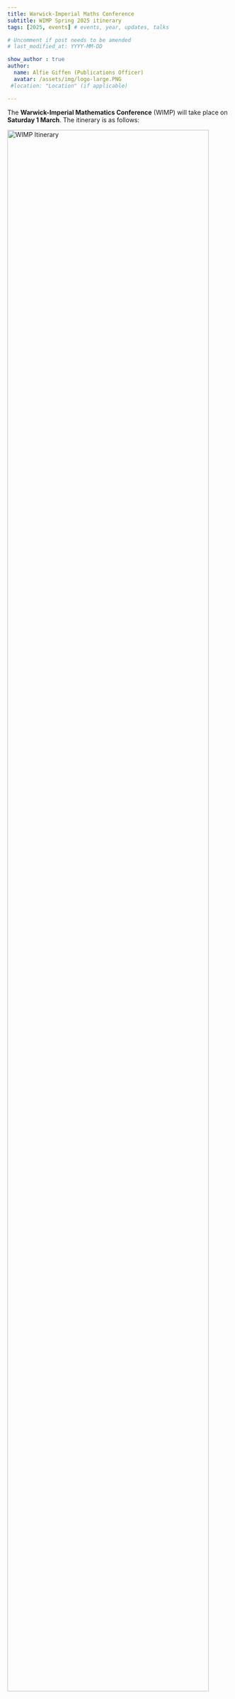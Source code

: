 ```yaml
---
title: Warwick-Imperial Maths Conference
subtitle: WIMP Spring 2025 itinerary
tags: [2025, events] # events, year, updates, talks

# Uncomment if post needs to be amended
# last_modified_at: YYYY-MM-DD

show_author : true
author:
  name: Alfie Giffen (Publications Officer)
  avatar: /assets/img/logo-large.PNG
 #location: "Location" (if applicable)

---
```


The **Warwick-Imperial Mathematics Conference** (WIMP) will take place on **Saturday 1 March**. The itinerary is as follows:

<img src="../assets/posts/2024-2025/WIMP Spring 2025 Itinerary.png" alt="WIMP Itinerary" width="95%"/>

Abstracts for the student talks can be found below.

The plenary talk will be given by Professor Darren Crowdy, from **0930** to **1030** in **Blackett LT1*.

Title: *The Story of Prime Functions*

<style>
blockquote {
    padding: 10px 20px 0 0;
    margin: 0 0 0 0;
    font-size: 15px;
}
</style>

Abstract:
> Every undergraduate mathematician has used so-called “prime functions” many times, usually without knowing it. This talk aims to show that this class of functions are ubiquitous in mathematics, are especially useful in applications, and that their significance has historically been overlooked. The presentation should be accessible to most undergraduate and graduate students in mathematics.

## Student talk abstracts

### Warwick talks
Yung Kit So (*Geometric Inequalities via the ABP Method*): 
> In this talk, I will discuss how the Alexandrov-Bakelman-Pucci (ABP) method, which  recently became a popular tool for proving geometric inequalities, can be used to prove the isoperimetric inequality and the Sobolev inequality on manifolds with nonnegative Ricci curvature. I will explain the key steps of the ABP method, including the construction of the lower contact set, the use of normal mapping, and the role of convexity. I will also highlight why the ABP method is naturally suited for such proofs, as it connects to the ABP maximum principle and has natural geometric visualisation. To illustrate, I will first present a simple example: proving the isoperimetric inequality in R^n following Cabré’s proof. Then, I will explain how Brendle’s proof of the Sobolev inequality extends the ABP method to curved spaces (manifolds) by modifying the convexity condition to account for curvature. This talk will show how the ABP method links local function properties to global geometric and analytic results, demonstrating the power of intuitive geometric reasoning.


Kyle Thompson (*Sheaves and the Serre-Swan Theorem*):
> What is geometry? The study of shapes. What’s a shape? A space with some structure. What structure? A sheaf. Sheaves arise in mathematics all over the place, from geometry to logic, and – while complicated – they arise from the simple goal of studying the functions on a space. This talk focusses on studying the most basic applications of sheaves to construct the natural category in which to do geometry: the category of locally ringed spaces. Additionally, once we have a space, we care about what are called “vector bundles” over this space – objects constructed by taking a space and attaching a vector space to each point. By viewing these objects in terms of sheaves we can gain insight into their algebraic structure by introducing the powerful so-called Serre–Swan theorem. A theorem that has applications to topology, differential geometry, and algebraic 
geometry, giving us a comprehensive characterisation of the possible vector bundles we can define over any (reasonably nice) space.


Gengzhou Tan (*Goodwillie Calculus and Brown Representability*):
> We know from Brown Representability (Brown \\(1962\\)) that every generalized cohomology functor is representable from homotopy category to category of abelian group. Moreover, this sequence of spaces that represents a particular cohomology theory can be connected through a structure map and form a new topological object called spectrum. However, spectra contain generally more information than cohomology theories. More precisely, there might be more than one spectrum which represents a single cohomology theory (namely the phantom map). In this talk, we present a new way to correspond category of spectra with a special kind of functor, linear functor. This correspondence is finer than generalized cohomology theory in the way that the category of linear functor classifies spectra completely in a bijective correspondence. The way to define this functor relies on the theory of functor calculus which was first introduced by Goodwillie in a series of paper around \\(2000\\). Ideally, I will first introduce basic notions in Goodwillie Calculus and its analogy to ordinary calculus. Later, I will use notions we have developed to prove the correspondence between linear functor and spectra.


Kit Liu (*Structural Set Theory in Foundations*):
> Suppose you were asked, “is \\(3 \\in \\mathbb{N}\\)?” Being a natural number, \\(3\\) is indeed a member of \\(\\mathbb{N}\\), so the answer is “yes”. On the other hand, the question, “is \\(\\pi \\in \\mathbb{Q}\\)?”, would quickly receive an answer of “no”. Now, suppose you were then asked, “is \\(\\pi \\in \\log\\)?”

> You’d might pause for a moment, before again answering in the negative, but for a different reason than before. After all, \\(\\pi\\) is a number, and \\(\\log\\) is a function, so \\(\\\pi\\) being a member of \\(\\log\\) – whatever that means – would be ridiculous! A better answer might be to declare the question as meaningless.

> However, in the standard foundational framework of ZFC – Zermelo–Fraenkel set theory with Choice – everything is a set, so the question “is \\(\\pi \\in \\log\\)?” should have a yes-or-no answer. This viewpoint is at odds with how most mathematicians use sets in practice: we don't usually think of functions (or many other objects) as sets, because they're not meaningfully compatible with set operations nor relations, and the truth value of propositions involving these operations or relations applied to objects typically not considered to be sets depend purely on (arbitrary choices of) implementation details and will generally fail to be isomorphism invariant.

> Many of these quirks arise from the "global" nature of the set membership relation: it is always valid to compare any two arbitrary sets for membership and equality. However, in most practical contexts, sets are often stratified, in the sense that we usually don't have very long chains of membership containment, and sets from different strata are very rarely compared or combined.

> In this talk, we present the structuralist’s solution to this problem: a way of formulating the foundations of mathematics that more closely resembles how mathematicians actually manipulate sets in practice, by constructing "structural" sets and local set membership relations between them.


### Imperial talks (Room 308)
Archie Brown (*Almost Ring Theory*):

> Almost Ring Theory, developed originally in \\(1988\\) by Gerd Faltings to study \\(p\\)-adic Hodge Theory, is a huge generalisation of much of the ring theory we are taught on an undergraduate degree. Somewhere between Category Theory and Commutative Algebra, the theory makes precise the notion of "approximate" algebraic structures which don't always fit into the usual rigid axioms. Most notably, the theory has been used heavily by Peter Scholze in his Fields Medal winning work on Perfectoid Spaces. Well what actually is an almost ring'? It's simply a commutative unitary monoid' in the category of almost modules. Confused? don't worry, this talk will go over all of the prerequisite Category Theory and Algebra needed to build Almost Ring Theory from the ground up. In particular, we will look at the topics of: Localisation, Adjunction, Categorical Algebras, Serre Quotients. We will also take a look at how me and my supervisor are trying to define `almost' analogues of standard tools from Algebraic Geometry like the Hilbert-Samuel Function and the Grothendieck Group.


Jeffrey Chang (*Solving Tower of Hanoi and it's variants*):
> *TBC*


Chengyan Hu (*A deep talk in the group structure of elliptic curves*):
> *TBC*


John Zou (*From Gossip to Gospel: An Introduction to Ising inspired models in Opinion Dynamics*):
> Understanding how opinions evolve in a society is a central challenge in social science, with applications ranging from political polarization to the spread of misinformation. Predicting individual opinions is challenging, however, techniques from statistical mechanics allow predictions of collective behaviour despite individual unpredictability. In this talk we will explore opinion dynamics using Ising-like models, introducing some well-known models including the voter model and the majority rule model. We will use the context of rumour spreading on a random graph and present findings using numerical methods such as Monte-Carlo simulations to analyse the emergence of consensus. Through this interdisciplinary lens, we aim to highlight how mathematical physics can provide insights into real-world social dynamics.


Leonardo Wang (*Combinatorial Nullstellensatz: Polynomial Methods in Additive Combinatorics and Graph Coloring*):
> A spin-off and in some ways a stronger version of Hilbert's Nullstellensatz in Algebraic Geometry, the methodology of Combinatorial Nullstellensatz relies on the ingenius idea of embedding information, often sets or graphs, in a polynomial. Often, through exploiting the finiteness of its zero set and by maneuvering its degree, one can prove existence magically - even though such an existence is non-constructive, one can still extract an immense amount of information through this algebraic technique. In this talk, I will introduce the theorem and explore its applications in two areas: graph coloring and additive combinatorics. I'll first demonstrate its prominent role in additive combinatorics, including zero-sum problems and sum-set inequalities. Then I will showcase its use in proving the existence of proper graph colorings, with applications in identifying degree of choosability of graphs as well as hypergraph coloring and more. Overall, this talk will highlight how polynomial methods provide a unifying framework for diverse combinatorial problems.


Xinyan Wang (*Exploring Dependence: The Power of Copulas*):
> Traditional methods like linear regression and multivariate distributions often struggle to find non-linear dependencies and tail risks. This talk will introduce copulas as a powerful alternative for modeling complex dependency between datasets. We’ll start by introducing different correlation coefficients, including Pearson’s rho and Kendall’s tau. Then explore Sklar’s theorem and the role of copulas in multivariate analysis. In a discussion of a bivariate Gaussian copula, its mathematical basis, estimation of its parameters, and fitting in practice will then be discussed. Other copula types, such as Archimedean and \\(t\\)-Copula, and use with continuous and discrete data will then follow.
